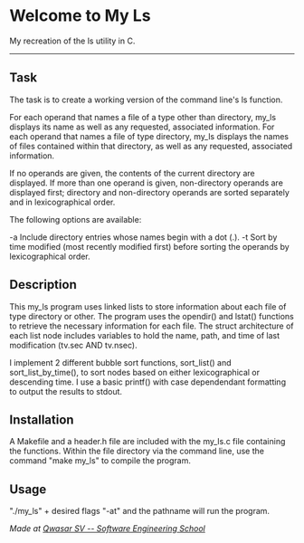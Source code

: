# Welcome to My Ls
My recreation of the ls utility in C.
***

## Task
The task is to create a working version of the command line's ls function.

For each operand that names a file of a type other than directory, my_ls displays its name as well as any requested, associated information. 
For each operand that names a file of type directory, my_ls displays the names of files contained within that directory, as well as any requested, associated information.

If no operands are given, the contents of the current directory are displayed. 
If more than one operand is given, non-directory operands are displayed first; directory and non-directory operands are sorted separately and in lexicographical order.

The following options are available:

-a Include directory entries whose names begin with a dot (.).
-t Sort by time modified (most recently modified first) before sorting the operands by lexicographical order.

## Description
This my_ls program uses linked lists to store information about each file of type directory or other.
The program uses the opendir() and lstat() functions to retrieve the necessary information for each file.
The struct architecture of each list node includes variables to hold the name, path, and time of last modification (tv.sec AND tv.nsec). 

I implement 2 different bubble sort functions, sort_list() and sort_list_by_time(), to sort nodes based on either lexicographical or descending time.
I use a basic printf() with case dependendant formatting to output the results to stdout.

## Installation
A Makefile and a header.h file are included with the my_ls.c file containing the functions. 
Within the file directory via the command line, use the command "make my_ls" to compile the program.

## Usage
"./my_ls" + desired flags "-at" and the pathname will run the program.

<span><i>Made at <a href='https://qwasar.io'>Qwasar SV -- Software Engineering School</a></i></span>

